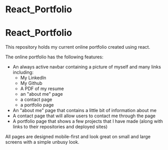 # React_Portfolio

# React_Portfolio

This repository holds my current online portfolio created using react.

The online portfolio has the following features:
<ul>
    <li>An always active navbar containing a picture of myself and many links including:
        <ul>
            <li>My LinkedIn</li>
            <li>My Github</li>
            <li>A PDF of my resume</li>
            <li>an "about me" page</li>
            <li>a contact page</li>
            <li>a portfolio page</li>
        </ul>
    </li>
    <li>An "about me" page that contains a little bit of information about me</li>
    <li>A contact page that will allow users to contact me through the page</li>
    <li>A portfolio page that shows a few projects that I have made (along with links to their repositories and deployed
        sites)</li>

</ul>

All pages are designed mobile-first and look great on small and large screens with a simple unbusy look.
